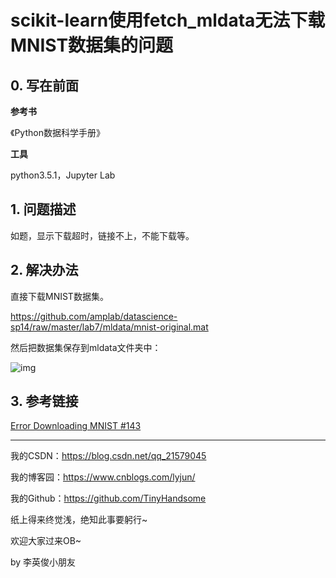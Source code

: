# scikit-learn使用fetch_mldata无法下载MNIST数据集的问题

## 0. 写在前面

**参考书**

《Python数据科学手册》

**工具**

python3.5.1，Jupyter Lab

## 1. 问题描述

如题，显示下载超时，链接不上，不能下载等。

## 2. 解决办法

直接下载MNIST数据集。

<https://github.com/amplab/datascience-sp14/raw/master/lab7/mldata/mnist-original.mat>

然后把数据集保存到mldata文件夹中：

![img](https://img-blog.csdnimg.cn/20190608201943584.png?x-oss-process=image/watermark,type_ZmFuZ3poZW5naGVpdGk,shadow_10,text_aHR0cHM6Ly9ibG9nLmNzZG4ubmV0L3FxXzIxNTc5MDQ1,size_16,color_FFFFFF,t_70)

## 3. 参考链接

[Error Downloading MNIST #143](<https://github.com/ageron/handson-ml/issues/143>)



------

我的CSDN：https://blog.csdn.net/qq_21579045

我的博客园：https://www.cnblogs.com/lyjun/

我的Github：https://github.com/TinyHandsome

纸上得来终觉浅，绝知此事要躬行~

欢迎大家过来OB~

by 李英俊小朋友